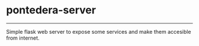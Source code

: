 # pontedera-server
***
Simple flask web server to expose some services and make them accesible from internet.
